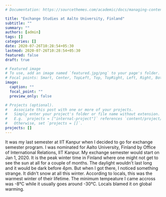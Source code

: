 ```yaml
---
# Documentation: https://sourcethemes.com/academic/docs/managing-content/

title: "Exchange Studies at Aalto University, Finland"
subtitle: ""
summary: ""
authors: [admin]
tags: []
categories: []
date: 2020-07-26T10:28:54+05:30
lastmod: 2020-07-26T10:28:54+05:30
featured: false
draft: true

# Featured image
# To use, add an image named `featured.jpg/png` to your page's folder.
# Focal points: Smart, Center, TopLeft, Top, TopRight, Left, Right, BottomLeft, Bottom, BottomRight.
image:
  caption: ""
  focal_point: ""
  preview_only: false

# Projects (optional).
#   Associate this post with one or more of your projects.
#   Simply enter your project's folder or file name without extension.
#   E.g. `projects = ["internal-project"]` references `content/project/deep-learning/index.md`.
#   Otherwise, set `projects = []`.
projects: []
---
```

It was my last semester at IIT Kanpur when I decided to go for exchange semester program. I was nominated for Aalto University, Finland by Office of International Relations, IIT Kanpur. My exchange semester would start on Jan 1, 2020. It is the peak winter time in Finland where one might not get to see the sun at all for a couple of months. The daylight wouldn't last long and it would be dark before 4pm. But when I got there, I noticed something strange. It didn't snow at all this winter. According to locals, this was the warmest winter of their lifetime. The minimum tempeature I came accross was -8&deg;C while it usually goes around -30&deg;C. Locals blamed it on global warming.